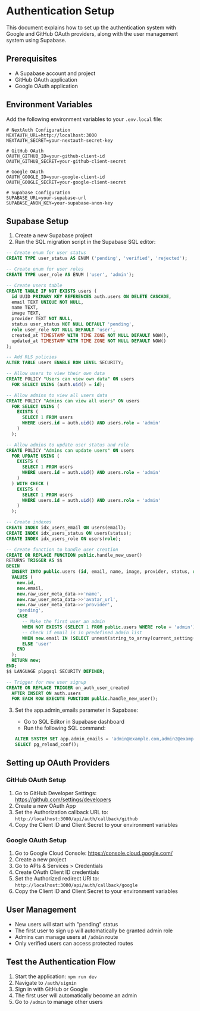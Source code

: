 # Authentication Setup

This document explains how to set up the authentication system with Google and GitHub OAuth providers, along with the user management system using Supabase.

## Prerequisites

- A Supabase account and project
- GitHub OAuth application
- Google OAuth application

## Environment Variables

Add the following environment variables to your `.env.local` file:

```
# NextAuth Configuration
NEXTAUTH_URL=http://localhost:3000
NEXTAUTH_SECRET=your-nextauth-secret-key

# GitHub OAuth
OAUTH_GITHUB_ID=your-github-client-id
OAUTH_GITHUB_SECRET=your-github-client-secret

# Google OAuth
OAUTH_GOOGLE_ID=your-google-client-id
OAUTH_GOOGLE_SECRET=your-google-client-secret

# Supabase Configuration
SUPABASE_URL=your-supabase-url
SUPABASE_ANON_KEY=your-supabase-anon-key
```

## Supabase Setup

1. Create a new Supabase project
2. Run the SQL migration script in the Supabase SQL editor:

```sql
-- Create enum for user status
CREATE TYPE user_status AS ENUM ('pending', 'verified', 'rejected');

-- Create enum for user roles
CREATE TYPE user_role AS ENUM ('user', 'admin');

-- Create users table
CREATE TABLE IF NOT EXISTS users (
  id UUID PRIMARY KEY REFERENCES auth.users ON DELETE CASCADE,
  email TEXT UNIQUE NOT NULL,
  name TEXT,
  image TEXT,
  provider TEXT NOT NULL,
  status user_status NOT NULL DEFAULT 'pending',
  role user_role NOT NULL DEFAULT 'user',
  created_at TIMESTAMP WITH TIME ZONE NOT NULL DEFAULT NOW(),
  updated_at TIMESTAMP WITH TIME ZONE NOT NULL DEFAULT NOW()
);

-- Add RLS policies
ALTER TABLE users ENABLE ROW LEVEL SECURITY;

-- Allow users to view their own data
CREATE POLICY "Users can view own data" ON users
  FOR SELECT USING (auth.uid() = id);

-- Allow admins to view all users data
CREATE POLICY "Admins can view all users" ON users
  FOR SELECT USING (
    EXISTS (
      SELECT 1 FROM users
      WHERE users.id = auth.uid() AND users.role = 'admin'
    )
  );

-- Allow admins to update user status and role
CREATE POLICY "Admins can update users" ON users
  FOR UPDATE USING (
    EXISTS (
      SELECT 1 FROM users
      WHERE users.id = auth.uid() AND users.role = 'admin'
    )
  ) WITH CHECK (
    EXISTS (
      SELECT 1 FROM users
      WHERE users.id = auth.uid() AND users.role = 'admin'
    )
  );

-- Create indexes
CREATE INDEX idx_users_email ON users(email);
CREATE INDEX idx_users_status ON users(status);
CREATE INDEX idx_users_role ON users(role);

-- Create function to handle user creation
CREATE OR REPLACE FUNCTION public.handle_new_user()
RETURNS TRIGGER AS $$
BEGIN
  INSERT INTO public.users (id, email, name, image, provider, status, role)
  VALUES (
    new.id,
    new.email,
    new.raw_user_meta_data->>'name',
    new.raw_user_meta_data->>'avatar_url',
    new.raw_user_meta_data->>'provider',
    'pending',
    CASE
      -- Make the first user an admin
      WHEN NOT EXISTS (SELECT 1 FROM public.users WHERE role = 'admin') THEN 'admin'
      -- Check if email is in predefined admin list
      WHEN new.email IN (SELECT unnest(string_to_array(current_setting('app.admin_emails', true), ','))) THEN 'admin'
      ELSE 'user'
    END
  );
  RETURN new;
END;
$$ LANGUAGE plpgsql SECURITY DEFINER;

-- Trigger for new user signup
CREATE OR REPLACE TRIGGER on_auth_user_created
  AFTER INSERT ON auth.users
  FOR EACH ROW EXECUTE FUNCTION public.handle_new_user();
```

3. Set the app.admin_emails parameter in Supabase:
   - Go to SQL Editor in Supabase dashboard
   - Run the following SQL command:

   ```sql
   ALTER SYSTEM SET app.admin_emails = 'admin@example.com,admin2@example.com';
   SELECT pg_reload_conf();
   ```

## Setting up OAuth Providers

### GitHub OAuth Setup

1. Go to GitHub Developer Settings: <https://github.com/settings/developers>
2. Create a new OAuth App
3. Set the Authorization callback URL to: `http://localhost:3000/api/auth/callback/github`
4. Copy the Client ID and Client Secret to your environment variables

### Google OAuth Setup

1. Go to Google Cloud Console: <https://console.cloud.google.com/>
2. Create a new project
3. Go to APIs & Services > Credentials
4. Create OAuth Client ID credentials
5. Set the Authorized redirect URI to: `http://localhost:3000/api/auth/callback/google`
6. Copy the Client ID and Client Secret to your environment variables

## User Management

- New users will start with "pending" status
- The first user to sign up will automatically be granted admin role
- Admins can manage users at `/admin` route
- Only verified users can access protected routes

## Test the Authentication Flow

1. Start the application: `npm run dev`
2. Navigate to `/auth/signin`
3. Sign in with GitHub or Google
4. The first user will automatically become an admin
5. Go to `/admin` to manage other users
